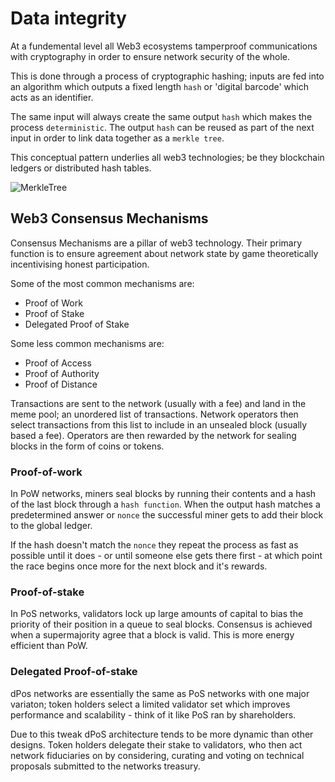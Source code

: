 # Data integrity

At a fundemental level all Web3 ecosystems tamperproof communications with cryptography in order to ensure network security of the whole.

This is done through a process of cryptographic hashing; inputs are fed into an algorithm which outputs a fixed length `hash` or 'digital barcode' which acts as an identifier.

The same input will always create the same output `hash` which makes the process `deterministic`. The output `hash` can be reused as part of the next input in order to link data together as a `merkle tree`.

This conceptual pattern underlies all web3 technologies; be they blockchain ledgers or distributed hash tables.

![MerkleTree](/assets/web3/MerkleTree.png)

## Web3 Consensus Mechanisms

Consensus Mechanisms are a pillar of web3 technology. Their primary function is to ensure agreement about <tip content="the order and sequence of global events on the network">network state</tip> by game theoretically incentivising honest participation.

Some of the most common mechanisms are:

- Proof of Work
- Proof of Stake
- Delegated Proof of Stake

Some less common mechanisms are:

- Proof of Access
- Proof of Authority
- Proof of Distance

Transactions are sent to the network (usually with a fee) and land in the meme pool; an unordered list of transactions. <tip content="Miners, Validators, etc.">Network operators </tip> then select transactions from this list to include in an unsealed <tip content="A container for transactions">block</tip> (usually based a fee). <tip content="Miners, Validators, etc.">Operators </tip> are then rewarded by the network for sealing blocks in the form of coins or tokens.

### Proof-of-work

In PoW networks, <tip content="Network operators">miners</tip> seal blocks by running their contents and a hash of the last block through a `hash function`. When the output hash matches a predetermined answer or `nonce` the successful miner gets to add their block to the global ledger.

If the hash doesn't match the `nonce` they repeat the process as fast as possible until it does - or until someone else gets there first - at which point the race begins once more for the next block and it's rewards.

### Proof-of-stake

In PoS networks, <tip content="Network operators">validators</tip> lock up large amounts of capital to bias the priority of their position in a queue to seal blocks. Consensus is achieved when a supermajority agree that a block is valid. This is more energy efficient than PoW.

### Delegated Proof-of-stake

dPos networks are essentially the same as PoS networks with one major variaton; token holders select a limited validator set which improves performance and scalability - think of it like PoS ran by shareholders.

Due to this tweak dPoS architecture tends to be more dynamic than other designs. Token holders delegate their stake to validators, who then act network fiduciaries on by considering, curating and voting on technical proposals submitted to the networks treasury.
